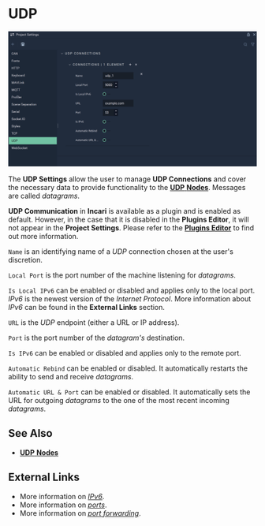 # UDP 

![The UDP Settings.](../../.gitbook/assets/projectsettsudp20232real.png)

The **UDP Settings** allow the user to manage **UDP Connections** and cover the necessary data to provide functionality to the [**UDP** **Nodes**](../../toolbox/communication/udp/README.md). Messages are called *datagrams*.

**UDP Communication** in **Incari** is available as a plugin and is enabled as default. However, in the case that it is disabled in the **Plugins Editor**, it will not appear in the **Project Settings**. Please refer to the [**Plugins Editor**](../plugins/communication/udpconnectionsmanager.md) to find out more information.

`Name` is an identifying name of a *UDP* connection chosen at the user's discretion.

`Local Port` is the port number of the machine listening for *datagrams*.

`Is Local IPv6` can be enabled or disabled and applies only to the local port. _IPv6_ is the newest version of the _Internet Protocol_. More information about _IPv6_ can be found in the **External Links** section.

`URL` is the *UDP* endpoint (either a URL or IP address).

`Port` is the port number of the *datagram's* destination.

`Is IPv6` can be enabled or disabled and applies only to the remote port.

`Automatic Rebind` can be enabled or disabled. It automatically restarts the ability to send and receive *datagrams*.

`Automatic URL & Port` can be enabled or disabled. It automatically sets the URL for outgoing *datagrams* to the one of the most recent incoming *datagrams*.

## See Also

* [**UDP** **Nodes**](../../toolbox/communication/udp/README.md)

## External Links

* More information on [_IPv6_](https://en.wikipedia.org/wiki/IPv6).
* More information on [_ports_](https://en.wikipedia.org/wiki/Port\_\(computer\_networking\)).
* More information on [_port forwarding_](https://en.wikipedia.org/wiki/Port\_forwarding).